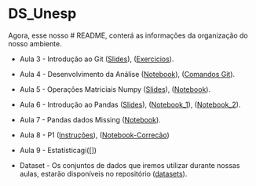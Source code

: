 # DS_Unesp
Agora, esse nosso # README, conterá as informações da organização do nosso ambiente.

* Aula 3 - Introdução ao Git ([Slides](https://github.com/claytontey/DS_Unesp/blob/main/aulas/GitHub_1.pdf)), ([Exercicios](https://github.com/claytontey/DS_Unesp/tree/main/Work_Git)).

* Aula 4 - Desenvolvimento da Análise ([Notebook](https://github.com/claytontey/DS_Unesp/blob/main/src/Ciencia_Dados_Aerea.ipynb)), ([Comandos Git](https://github.com/claytontey/DS_Unesp/blob/main/aulas/Comandos_Git.pdf)).

* Aula 5 - Operações Matriciais Numpy ([Slides](https://github.com/claytontey/DS_Unesp/blob/main/aulas/Numpy.pdf)), ([Notebook](https://github.com/claytontey/DS_Unesp/blob/main/src/aula6-Numpy.ipynb)).

* Aula 6 - Introdução ao Pandas ([Slides](https://github.com/claytontey/DS_Unesp/blob/main/aulas/Pandas1.pdf)), ([Notebook_1](https://github.com/claytontey/DS_Unesp/blob/main/src/Pandas_introducao.ipynb)), ([Notebook_2](https://github.com/claytontey/DS_Unesp/blob/main/src/Pandas_aula2.ipynb)).

* Aula 7 - Pandas dados Missing ([Notebook](https://github.com/claytontey/DS_Unesp/blob/main/src/Missing_Pandas.ipynb)).

* Aula 8 - P1 ([Instruções](https://github.com/claytontey/DS_Unesp/blob/main/P1/README.md)), ([Notebook-Correcão](https://github.com/claytontey/DS_Unesp/blob/main/src/p1_respostas.ipynb))

* Aula 9 - Estatísticagi([])

* Dataset - Os conjuntos de dados que iremos utilizar durante nossas aulas, estarão disponíveis no repositório ([datasets](https://github.com/claytontey/DS_Unesp/tree/main/Datasets)).

